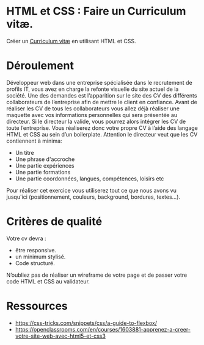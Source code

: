 # HTML et CSS : Faire un Curriculum vitæ.

Créer un <a href="https://fr.wikipedia.org/wiki/Curriculum_vit%C3%A6">Curriculum vitæ</a> en utilisant HTML et CSS.

# Déroulement 

Développeur web dans une entreprise spécialisée dans le recrutement de profils IT, vous avez en 
charge la refonte visuelle du site actuel de la société. Une des demandes est l’apparition sur le site 
des CV des différents collaborateurs de l’entreprise afin de mettre le client en confiance. Avant de 
réaliser les CV de tous les collaborateurs vous allez déjà réaliser une maquette avec vos 
informations personnelles qui sera présentée au directeur. Si le directeur la valide, vous pourrez 
alors intégrer les CV de toute l’entreprise.
Vous réaliserez donc votre propre CV à l’aide des langage HTML et CSS au sein d’un boilerplate.
Attention le directeur veut que les CV contiennent à minima:
  - Un titre
  - Une phrase d'accroche
  - Une partie expériences
  - Une partie formations
  - Une partie coordonnées, langues, compétences, loisirs etc
  
Pour réaliser cet exercice vous utiliserez tout ce que nous avons vu jusqu'ici (positionnement, couleurs, background, bordures, textes...).


# Critères de qualité

Votre cv devra :

- être responsive. 
- un minimum stylisé.
- Code structuré.

N’oubliez pas de réaliser un wireframe de votre page et de passer votre code HTML et CSS au
validateur.

# Ressources 

- https://css-tricks.com/snippets/css/a-guide-to-flexbox/
- https://openclassrooms.com/en/courses/1603881-apprenez-a-creer-votre-site-web-avec-html5-et-css3
